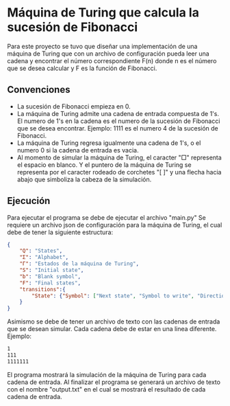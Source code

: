 # Máquina de Turing que calcula la sucesión de Fibonacci
Para este proyecto se tuvo que diseñar una implementación de una máquina de Turing que con un archivo de configuración pueda leer una cadena y encontrar el número correspondiente F(n) donde n es el número que se desea calcular y F es la función de Fibonacci.

## Convenciones
* La sucesión de Fibonacci empieza en 0.
* La máquina de Turing admite una cadena de entrada compuesta de 1's. El numero de 1's en la cadena es el numero de la sucesión de Fibonacci que se desea encontrar. Ejemplo: 1111 es el numero 4 de la sucesión de Fibonacci.
* La máquina de Turing regresa igualmente una cadena de 1's, o el numero 0 si la cadena de entrada es vacia.
* Al momento de simular la máquina de Turing, el caracter "□" representa el espacio en blanco. Y el puntero de la máquina de Turing se representa por el caracter rodeado de corchetes "[ ]" y una flecha hacia abajo que simboliza la cabeza de la simulación.

## Ejecución
Para ejecutar el programa se debe de ejecutar el archivo "main.py"
Se requiere un archivo json de configuración para la máquina de Turing, el cual debe de tener la siguiente estructura:
```json
{
    "Q": "States",
    "Σ": "Alphabet",
    "Γ": "Estados de la máquina de Turing",
    "S": "Initial state",
    "b": "Blank symbol",
    "F": "Final states",
    "transitions":{
        "State": {"Symbol": ["Next state", "Symbol to write", "Direction"]},
    }
}
```
Asimismo se debe de tener un archivo de texto con las cadenas de entrada que se desean simular. Cada cadena debe de estar en una linea diferente. Ejemplo:
```txt
1
111
1111111
```

El programa mostrará la simulación de la máquina de Turing para cada cadena de entrada. Al finalizar el programa se generará un archivo de texto con el nombre "output.txt" en el cual se mostrará el resultado de cada cadena de entrada. 
